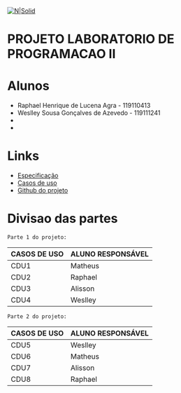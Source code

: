 

[![N|Solid](https://portal.ufcg.edu.br/images/headers/cabecalho_ufcg.jpg)](https://nodesource.com/products/nsolid)
# PROJETO LABORATORIO DE PROGRAMACAO II



# Alunos
  - Raphael Henrique de Lucena Agra - 119110413
  - Weslley Sousa Gonçalves de Azevedo - 119111241
  - 
  -

# Links

  - [Especificação](https://docs.google.com/document/d/e/2PACX-1vRKnuseh-1y300CI4fTlgVB8XMx3yDhEl9fg2NfkyrBDqYT9-tTjHTgSdD59htIIxDtJQDdSSYLzrnv/pub)
  - [Casos de uso](https://drive.google.com/drive/folders/1H7au_Jzxi8UKih0bW8jVqAfe00ROOOMJ)
  - [Github do projeto](https://github.com/raphaelhla/ProjetoLP2)
  
# Divisao das partes
    Parte 1 do projeto:
| CASOS DE USO | ALUNO RESPONSÁVEL |
| ------ | ------ |
| CDU1 | Matheus |
| CDU2 | Raphael |
| CDU3 | Alisson |
| CDU4 | Weslley |

    Parte 2 do projeto:

| CASOS DE USO | ALUNO RESPONSÁVEL |
| ------ | ------ |
| CDU5 | Weslley |
| CDU6 | Matheus |
| CDU7 | Alisson |
| CDU8 | Raphael |
   
